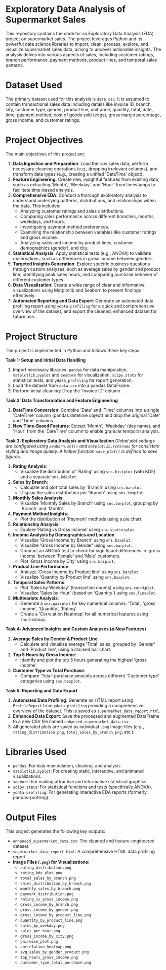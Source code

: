 # Exploratory Data Analysis of Supermarket Sales

This repository contains the code for an Exploratory Data Analysis (EDA) project on supermarket sales. The project leverages Python and its powerful data science libraries to import, clean, process, explore, and visualize supermarket sales data, aiming to uncover actionable insights. The analysis delves into various aspects of sales, including customer ratings, branch performance, payment methods, product lines, and temporal sales patterns.

# Dataset Used

The primary dataset used for this analysis is `data.csv`. It is assumed to contain transactional sales data including details like invoice ID, branch, city, customer type, gender, product line, unit price, quantity, total, date, time, payment method, cost of goods sold (cogs), gross margin percentage, gross income, and customer ratings.

# Project Objectives

The main objectives of this project are:

1.  **Data Ingestion and Preparation**: Load the raw sales data, perform necessary cleaning operations (e.g., dropping irrelevant columns), and transform data types (e.g., creating a unified 'DateTime' object).
2.  **Feature Engineering**: Create new, insightful features from existing data, such as extracting 'Month', 'Weekday', and 'Hour' from timestamps to facilitate time-based analysis.
3.  **Comprehensive EDA**: Conduct a thorough exploratory analysis to understand underlying patterns, distributions, and relationships within the data. This includes:
    * Analyzing customer ratings and sales distributions.
    * Comparing sales performance across different branches, months, weekdays, and hours.
    * Investigating payment method preferences.
    * Examining the relationship between variables like customer ratings and gross income.
    * Analyzing sales and income by product lines, customer demographics (gender), and city.
4.  **Statistical Analysis**: Apply statistical tests (e.g., ANOVA) to validate observations, such as differences in gross income between genders.
5.  **Targeted Insights Generation**: Explore specific business questions through custom analyses, such as average sales by gender and product line, identifying peak sales hours, and comparing purchase behavior of different customer types.
6.  **Data Visualization**: Create a wide range of clear and informative visualizations using Matplotlib and Seaborn to present findings effectively.
7.  **Automated Reporting and Data Export**: Generate an automated data profiling report using `ydata-profiling` for a quick and comprehensive overview of the dataset, and export the cleaned, enhanced dataset for future use.

# Project Structure

The project is implemented in Python and follows these key steps:

**Task 1: Setup and Initial Data Handling**
1.  Import necessary libraries: `pandas` for data manipulation, `matplotlib.pyplot` and `seaborn` for visualization, `scipy.stats` for statistical tests, and `ydata_profiling` for report generation.
2.  Load the dataset from `data.csv` into a pandas DataFrame.
3.  Perform initial cleaning: Drop the 'Invoice ID' column.

**Task 2: Data Transformation and Feature Engineering**
1.  **DateTime Conversion**: Combine 'Date' and 'Time' columns into a single 'DateTime' column (pandas datetime object) and drop the original 'Date' and 'Time' columns.
2.  **New Time-Based Features**: Extract 'Month', 'Weekday' (day name), and 'Hour' from the 'DateTime' column to enable granular temporal analysis.

**Task 3: Exploratory Data Analysis and Visualization**
*Global plot settings are configured using `seaborn.set()` and `matplotlib.rcParams` for consistent styling and image quality. A helper function `save_plot()` is defined to save figures.*

1.  **Rating Analysis**:
    * Visualize the distribution of 'Rating' using `sns.histplot` (with KDE) and a separate `sns.kdeplot`.
2.  **Sales by Branch**:
    * Calculate and plot total sales by 'Branch' using `sns.barplot`.
    * Display the sales distribution per 'Branch' using `sns.boxplot`.
3.  **Monthly Sales Analysis**:
    * Visualize 'Monthly Sales by Branch' using `sns.barplot`, grouping by 'Branch' and 'Month'.
4.  **Payment Method Insights**:
    * Plot the distribution of 'Payment' methods using a pie chart.
5.  **Relationship Analysis**:
    * Explore 'Rating vs Gross Income' using `sns.scatterplot`.
6.  **Income Analysis by Demographics and Location**:
    * Visualize 'Gross Income by Branch' using `sns.boxplot`.
    * Visualize 'Gross Income by Gender' using `sns.barplot`.
    * Conduct an ANOVA test to check for significant differences in 'gross income' between 'Female' and 'Male' customers.
    * Plot 'Gross Income by City' using `sns.barplot`.
7.  **Product Line Performance**:
    * Analyze 'Gross Income by Product line' using `sns.barplot`.
    * Visualize 'Quantity by Product line' using `sns.boxplot`.
8.  **Temporal Sales Patterns**:
    * Plot 'Sales by Weekday' (transaction counts) using `sns.countplot`.
    * Visualize 'Sales by Hour' (based on 'Quantity') using `sns.lineplot`.
9.  **Multivariate Analysis**:
    * Generate a `sns.pairplot` for key numerical columns: 'Total', 'gross income', 'Quantity', 'Rating'.
    * Create a 'Correlation Heatmap' for all numerical features using `sns.heatmap`.

**Task 4: Advanced Insights and Custom Analyses (🔥 New Features)**
1.  **Average Sales by Gender & Product Line**:
    * Calculate and visualize average 'Total' sales, grouped by 'Gender' and 'Product line', using a stacked bar chart.
2.  **Top 5 Hours by Gross Income**:
    * Identify and plot the top 5 hours generating the highest 'gross income'.
3.  **Customer Type vs Total Purchase**:
    * Compare 'Total' purchase amounts across different 'Customer type' categories using `sns.boxplot`.

**Task 5: Reporting and Data Export**
1.  **Automated Data Profiling**: Generate an HTML report using `ProfileReport` from `ydata-profiling` providing a comprehensive overview of the dataset. This is saved as `supermarket_data_report.html`.
2.  **Enhanced Data Export**: Save the processed and augmented DataFrame to a new CSV file named `enhanced_supermarket_data.csv`.
3.  All generated plots are saved as individual `.png` image files (e.g., `rating_distribution.png`, `total_sales_by_branch.png`, etc.).

# Libraries Used

* `pandas`: For data manipulation, cleaning, and analysis.
* `matplotlib.pyplot`: For creating static, interactive, and animated visualizations.
* `seaborn`: For making attractive and informative statistical graphics.
* `scipy.stats`: For statistical functions and tests (specifically ANOVA).
* `ydata-profiling`: For generating interactive EDA reports (formerly pandas-profiling).

# Output Files

This project generates the following key outputs:

* `enhanced_supermarket_data.csv`: The cleaned and feature-engineered dataset.
* `supermarket_data_report.html`: A comprehensive HTML data profiling report.
* **Image Files (`.png`) for Visualizations**:
    * `rating_distribution.png`
    * `rating_kde_plot.png`
    * `total_sales_by_branch.png`
    * `sales_distribution_by_branch.png`
    * `monthly_sales_by_branch.png`
    * `payment_distribution.png`
    * `rating_vs_gross_income.png`
    * `gross_income_by_branch.png`
    * `gross_income_by_gender.png`
    * `gross_income_by_product_line.png`
    * `quantity_by_product_line.png`
    * `sales_by_weekday.png`
    * `sales_per_hour.png`
    * `gross_income_by_city.png`
    * `pairwise_plot.png`
    * `correlation_heatmap.png`
    * `avg_sales_by_gender_product.png`
    * `top_hours_gross_income.png`
    * `customer_type_total_purchase.png`
    